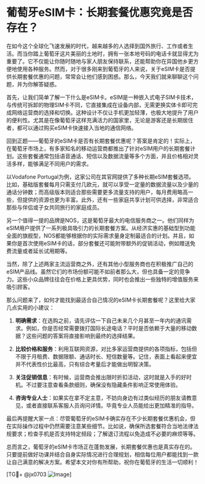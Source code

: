 # 葡萄牙eSIM卡：长期套餐优惠究竟是否存在？

在如今这个全球化飞速发展的时代，越来越多的人选择到国外旅行、工作或者生活。而当你踏上葡萄牙这片美丽的土地时，拥有一张本地号码的电话卡就显得尤为重要了。它不仅能让你随时随地与家人朋友保持联系，还能帮助你在异国他乡更方便地使用各种服务。然而，对于很多刚来到葡萄牙的人来说，关于eSIM卡是否提供长期套餐优惠的问题，常常会让他们感到困惑。那么，今天我们就来聊聊这个问题，并为你解答疑惑。

首先，让我们简单了解一下什么是eSIM卡。eSIM是一种嵌入式电子SIM卡技术，与传统可拆卸的物理SIM卡不同，它直接集成在设备内部，无需更换实体卡即可完成网络运营商的选择和切换。这种设计不仅让手机更加轻薄，也极大地提升了用户的便利性。尤其是在像葡萄牙这样充满活力的国家里，无论是游客还是长期居住者，都可以通过购买eSIM卡快速接入当地的通信网络。

回到正题——葡萄牙的eSIM卡是否有长期套餐优惠呢？答案是肯定的！实际上，在葡萄牙市场上，有多家知名的移动运营商都推出了针对eSIM用户的长期套餐计划。这些套餐通常包括语音通话、短信以及数据流量等多个方面，并且价格相对灵活多样，能够满足不同用户的需求。

以Vodafone Portugal为例，这家公司在其官网提供了多种长期eSIM套餐选项。比如，基础版套餐每月只需支付几欧元，就可以享受一定量的数据流量以及少量的通话分钟数；而高级版本则适合那些需要更多流量支持的用户，每月费用略高一些，但提供的资源也更为丰富。此外，还有一些家庭共享计划可供选择，非常适合那些与伴侣或子女共同旅行的家庭成员。

另一个值得一提的品牌是NOS，这是葡萄牙最大的电信服务商之一。他们同样为eSIM用户提供了一系列极具吸引力的长期套餐方案。从经济实惠的基础型到功能全面的旗舰型，NOS都能够根据你的实际需求量身定制最适合的计划。并且，如果你是首次使用eSIM卡的话，部分套餐还可能附带额外的促销活动，例如赠送免费流量或者延长试用期等。

当然，除了上述两家主流运营商之外，还有其他小型服务商也在积极推广自己的eSIM产品线。虽然它们的市场份额可能不如前者那么大，但也具备一定的竞争力。这些小众品牌往往会在价格上更具优势，同时也会推出一些独特的增值服务来吸引顾客。

那么问题来了，如何才能找到最适合自己情况的eSIM卡长期套餐呢？这里给大家几点实用的小建议：

1. **明确需求**：在选购之前，请先评估一下自己未来几个月甚至一年内的通讯需求。例如，你是否经常需要拨打国际长途电话？平时是否依赖于大量的移动数据？这些问题的答案将直接影响到最终的选择结果。

2. **比较价格和服务**：利用互联网资源，对比多家运营商提供的各项指标，包括但不限于月租费、数据限额、通话时长、短信数量等。记住，表面上看起来便宜并不代表性价比最高，只有综合考量后才能做出明智决策。

3. **关注促销信息**：有时候，运营商会推出限时折扣活动，这时就是入手的好时机。不过要注意查看条款细则，确保没有隐藏条件影响正常使用体验。

4. **咨询专业人士**：如果实在拿不定主意，不妨向身边有过类似经历的朋友请教意见，或者直接联系客服人员询问详情。毕竟专业人员能给出更加精准的指导。

最后再提醒大家一点：尽管葡萄牙的eSIM卡确实存在不少长期套餐优惠机会，但在实际操作过程中仍然需要注意某些细节。比如说，确保所选套餐符合当地法律法规要求；检查手机是否支持特定频段；了解退订流程以免造成不必要的麻烦等等。

总而言之，葡萄牙的eSIM卡市场正在蓬勃发展，长期套餐优惠也是真实存在的。只要提前做好功课并结合自身实际情况进行合理规划，相信每位用户都能找到一款让自己满意的解决方案。希望本文对你有所帮助，祝你在葡萄牙的生活一切顺利！

[TG💪+ @jx0703 ![Image](https://github.com/user-attachments/assets/dbca1d08-cadb-493c-b0ec-ad6f7a83f270)]
